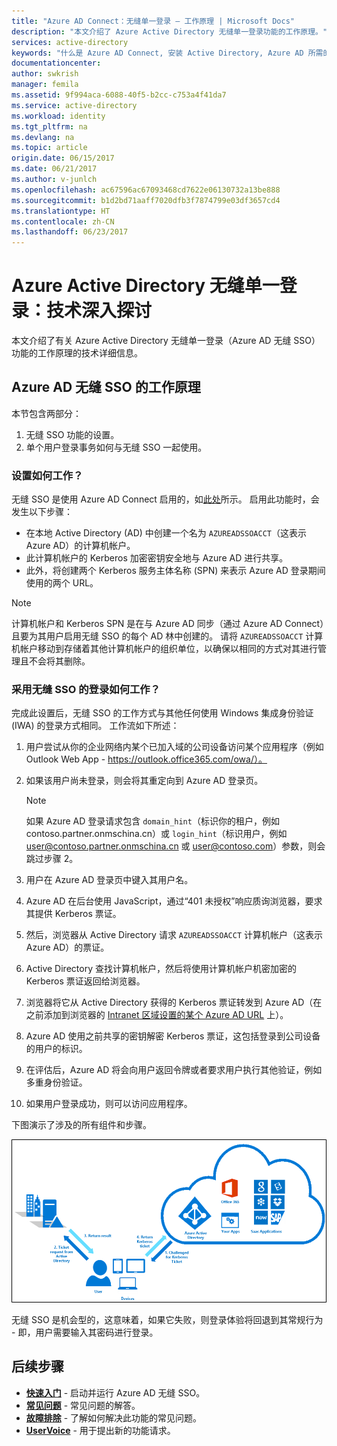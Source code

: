 ```yaml
---
title: "Azure AD Connect：无缝单一登录 — 工作原理 | Microsoft Docs"
description: "本文介绍了 Azure Active Directory 无缝单一登录功能的工作原理。"
services: active-directory
keywords: "什么是 Azure AD Connect, 安装 Active Directory, Azure AD 所需的组件, SSO, 单一登录"
documentationcenter: 
author: swkrish
manager: femila
ms.assetid: 9f994aca-6088-40f5-b2cc-c753a4f41da7
ms.service: active-directory
ms.workload: identity
ms.tgt_pltfrm: na
ms.devlang: na
ms.topic: article
origin.date: 06/15/2017
ms.date: 06/21/2017
ms.author: v-junlch
ms.openlocfilehash: ac67596ac67093468cd7622e06130732a13be888
ms.sourcegitcommit: b1d2bd71aaff7020dfb3f7874799e03df3657cd4
ms.translationtype: HT
ms.contentlocale: zh-CN
ms.lasthandoff: 06/23/2017
---
```

<a id="azure-active-directory-seamless-single-sign-on-technical-deep-dive" class="xliff"></a>

# Azure Active Directory 无缝单一登录：技术深入探讨

本文介绍了有关 Azure Active Directory 无缝单一登录（Azure AD 无缝 SSO）功能的工作原理的技术详细信息。

<a id="how-does-azure-ad-seamless-sso-work" class="xliff"></a>

## Azure AD 无缝 SSO 的工作原理

本节包含两部分：
1. 无缝 SSO 功能的设置。
2. 单个用户登录事务如何与无缝 SSO 一起使用。

<a id="how-does-set-up-work" class="xliff"></a>

### 设置如何工作？

无缝 SSO 是使用 Azure AD Connect 启用的，如[此处](active-directory-aadconnect-sso-quick-start.md)所示。 启用此功能时，会发生以下步骤：
- 在本地 Active Directory (AD) 中创建一个名为 `AZUREADSSOACCT`（这表示 Azure AD）的计算机帐户。
- 此计算机帐户的 Kerberos 加密密钥安全地与 Azure AD 进行共享。
- 此外，将创建两个 Kerberos 服务主体名称 (SPN) 来表示 Azure AD 登录期间使用的两个 URL。

>[!NOTE]
> 计算机帐户和 Kerberos SPN 是在与 Azure AD 同步（通过 Azure AD Connect）且要为其用户启用无缝 SSO 的每个 AD 林中创建的。 请将 `AZUREADSSOACCT` 计算机帐户移动到存储着其他计算机帐户的组织单位，以确保以相同的方式对其进行管理且不会将其删除。

<a id="how-does-sign-in-with-seamless-sso-work" class="xliff"></a>

### 采用无缝 SSO 的登录如何工作？

完成此设置后，无缝 SSO 的工作方式与其他任何使用 Windows 集成身份验证 (IWA) 的登录方式相同。 工作流如下所述：

1. 用户尝试从你的企业网络内某个已加入域的公司设备访问某个应用程序（例如 Outlook Web App - https://outlook.office365.com/owa/）。
2. 如果该用户尚未登录，则会将其重定向到 Azure AD 登录页。

    >[!NOTE]
    >如果 Azure AD 登录请求包含 `domain_hint`（标识你的租户，例如 contoso.partner.onmschina.cn）或 `login_hint`（标识用户，例如 user@contoso.partner.onmschina.cn 或 user@contoso.com）参数，则会跳过步骤 2。

3. 用户在 Azure AD 登录页中键入其用户名。
4. Azure AD 在后台使用 JavaScript，通过“401 未授权”响应质询浏览器，要求其提供 Kerberos 票证。
5. 然后，浏览器从 Active Directory 请求 `AZUREADSSOACCT` 计算机帐户（这表示 Azure AD）的票证。
6. Active Directory 查找计算机帐户，然后将使用计算机帐户机密加密的 Kerberos 票证返回给浏览器。
7. 浏览器将它从 Active Directory 获得的 Kerberos 票证转发到 Azure AD（在之前添加到浏览器的 [Intranet 区域设置的某个 Azure AD URL](active-directory-aadconnect-sso-quick-start.md#step-3-roll-out-the-feature) 上）。
8. Azure AD 使用之前共享的密钥解密 Kerberos 票证，这包括登录到公司设备的用户的标识。
9. 在评估后，Azure AD 将会向用户返回令牌或者要求用户执行其他验证，例如多重身份验证。
10. 如果用户登录成功，则可以访问应用程序。

下图演示了涉及的所有组件和步骤。

![无缝单一登录](./media/active-directory-aadconnect-sso/sso2.png)

无缝 SSO 是机会型的，这意味着，如果它失败，则登录体验将回退到其常规行为 - 即，用户需要输入其密码进行登录。

<a id="next-steps" class="xliff"></a>

## 后续步骤

- [**快速入门**](active-directory-aadconnect-sso-quick-start.md) - 启动并运行 Azure AD 无缝 SSO。
- [**常见问题**](active-directory-aadconnect-sso-faq.md) - 常见问题的解答。
- [**故障排除**](active-directory-aadconnect-troubleshoot-sso.md) - 了解如何解决此功能的常见问题。
- [**UserVoice**](https://feedback.azure.com/forums/169401-azure-active-directory/category/160611-directory-synchronization-aad-connect) - 用于提出新的功能请求。

